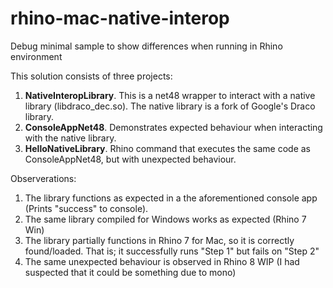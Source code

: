# rhino-mac-native-interop
Debug minimal sample to show differences when running in Rhino environment

This solution consists of three projects:
1. **NativeInteropLibrary**. This is a net48 wrapper to interact with a native library (libdraco_dec.so). The native library is a fork of Google's Draco library.
2. **ConsoleAppNet48**. Demonstrates expected behaviour when interacting with the native library.
3. **HelloNativeLibrary**. Rhino command that executes the same code as ConsoleAppNet48, but with unexpected behaviour.

Observerations:
1. The library functions as expected in a the aforementioned console app (Prints "success" to console).
2. The same library compiled for Windows works as expected (Rhino 7 Win)
3. The library partially functions in Rhino 7 for Mac, so it is correctly found/loaded. That is; it successfully runs "Step 1" but fails on "Step 2"
4. The same unexpected behaviour is observed in Rhino 8 WIP (I had suspected that it could be something due to mono)
